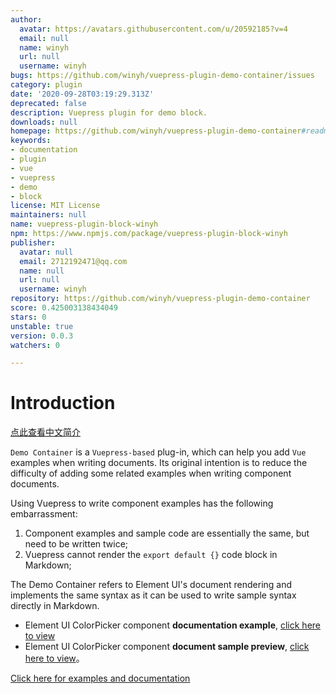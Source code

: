 ```yaml
---
author:
  avatar: https://avatars.githubusercontent.com/u/20592185?v=4
  email: null
  name: winyh
  url: null
  username: winyh
bugs: https://github.com/winyh/vuepress-plugin-demo-container/issues
category: plugin
date: '2020-09-28T03:19:29.313Z'
deprecated: false
description: Vuepress plugin for demo block.
downloads: null
homepage: https://github.com/winyh/vuepress-plugin-demo-container#readme
keywords:
- documentation
- plugin
- vue
- vuepress
- demo
- block
license: MIT License
maintainers: null
name: vuepress-plugin-block-winyh
npm: https://www.npmjs.com/package/vuepress-plugin-block-winyh
publisher:
  avatar: null
  email: 2712192471@qq.com
  name: null
  url: null
  username: winyh
repository: https://github.com/winyh/vuepress-plugin-demo-container
score: 0.425003138434049
stars: 0
unstable: true
version: 0.0.3
watchers: 0

---
```


# Introduction

[点此查看中文简介](https://github.com/calebman/vuepress-plugin-demo-container/blob/master/README.zh-CN.md)

`Demo Container` is a `Vuepress-based` plug-in, which can help you add `Vue` examples when writing documents. Its original intention is to reduce the difficulty of adding some related examples when writing component documents.

Using Vuepress to write component examples has the following embarrassment:
1. Component examples and sample code are essentially the same, but need to be written twice;
2. Vuepress cannot render the `export default {}` code block in Markdown;

The Demo Container refers to Element UI's document rendering and implements the same syntax as it can be used to write sample syntax directly in Markdown.
* Element UI ColorPicker component **documentation example**, [click here to view](https://github.com/ElemeFE/element/blob/dev/examples/docs/en-US/color-picker.md)
* Element UI ColorPicker component **document sample preview**, [click here to view](https://element.eleme.cn/2.0/#/en-US/component/color-picker)。

[Click here for examples and documentation](https://calebman.github.io/vuepress-plugin-demo-container/)
